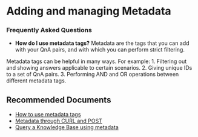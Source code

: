 <properties
  pagetitle="Adding and managing Metadata "
  service="microsoft.cognitiveservices"
  resource="accounts"
  ms.author="nerajput"
  selfhelptype="Generic"
  supporttopicids="32689752"
  productpesids="16919"
  cloudenvironments="public, fairfax, mooncake, blackforest, ussec, usnat"
  articleid="04790290-b45c-43dd-80fc-1db5ca96568d"
  ownershipid="AzureCogSvc_CognitiveServices" />
# Adding and managing Metadata 


### **Frequently Asked Questions**

* **How do I use metadata tags?**
Metadata are the tags that you can add with your QnA pairs, and with which you can perform strict filtering.

Metadata tags can be helpful in many ways. For example:
	1. Filtering out and showing answers applicable to certain scenarios.
	2. Giving unique IDs to a set of QnA pairs.
	3. Performing AND and OR operations between different metadata tags. 
	
## **Recommended Documents**

* [How to use metadata tags](https://docs.microsoft.com/azure/cognitive-services/qnamaker/quickstarts/add-question-metadata-portal#add-metadata-to-filter-the-answers)
* [Metadata through CURL and POST](https://docs.microsoft.com/azure/cognitive-services/qnamaker/quickstarts/get-answer-from-knowledge-base-using-url-tool?tabs=v1&pivots=url-test-tool-curl)
* [Query a Knowledge Base using metadata](https://docs.microsoft.com/azure/cognitive-services/qnamaker/how-to/metadata-generateanswer-usage?tabs=v1#use-metadata-to-filter-answers-by-custom-metadata-tags)
